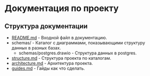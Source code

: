 # Документация по проекту

## Структура документации

- [README.md](./README.md) - Входной файл в документацию.
- schemas/ - Каталог с диаграммами, показывающими структуру данных в разных базах.
    - schemas/postgres.drawio - Структура данных в postgres.
- [structure.md](./structure.md) - Структура проекта по каталогам.
- [architecture.md](./architecture.md) - Архитектура проекта.
- [guides.md](./guides.md) - Гайды как что сделать.
